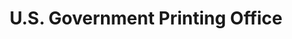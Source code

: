 ---
# This topic lives at
# https://digital.gov/topics/us-government-printing-office

# Topic Title
title: "U.S. Government Printing Office"

# description — keep it short and clear
summary: ""

# Weight
weight: 1

# For more information on managing topics,
# see https://github.com/GSA/digitalgov.gov/wiki/topics
---